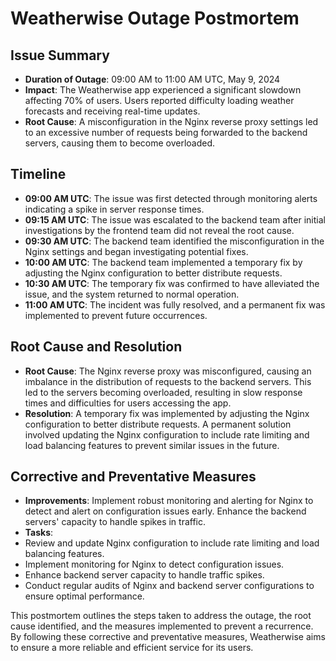 # Weatherwise Outage Postmortem

## Issue Summary
- **Duration of Outage**: 09:00 AM to 11:00 AM UTC, May 9, 2024
- **Impact**: The Weatherwise app experienced a significant slowdown affecting 70% of users. Users reported difficulty loading weather forecasts and receiving real-time updates.
- **Root Cause**: A misconfiguration in the Nginx reverse proxy settings led to an excessive number of requests being forwarded to the backend servers, causing them to become overloaded.

## Timeline
- **09:00 AM UTC**: The issue was first detected through monitoring alerts indicating a spike in server response times.
- **09:15 AM UTC**: The issue was escalated to the backend team after initial investigations by the frontend team did not reveal the root cause.
- **09:30 AM UTC**: The backend team identified the misconfiguration in the Nginx settings and began investigating potential fixes.
- **10:00 AM UTC**: The backend team implemented a temporary fix by adjusting the Nginx configuration to better distribute requests.
- **10:30 AM UTC**: The temporary fix was confirmed to have alleviated the issue, and the system returned to normal operation.
- **11:00 AM UTC**: The incident was fully resolved, and a permanent fix was implemented to prevent future occurrences.

## Root Cause and Resolution
- **Root Cause**: The Nginx reverse proxy was misconfigured, causing an imbalance in the distribution of requests to the backend servers. This led to the servers becoming overloaded, resulting in slow response times and difficulties for users accessing the app.
- **Resolution**: A temporary fix was implemented by adjusting the Nginx configuration to better distribute requests. A permanent solution involved updating the Nginx configuration to include rate limiting and load balancing features to prevent similar issues in the future.

## Corrective and Preventative Measures
- **Improvements**: Implement robust monitoring and alerting for Nginx to detect and alert on configuration issues early. Enhance the backend servers' capacity to handle spikes in traffic.
- **Tasks**:
 - Review and update Nginx configuration to include rate limiting and load balancing features.
 - Implement monitoring for Nginx to detect configuration issues.
 - Enhance backend server capacity to handle traffic spikes.
 - Conduct regular audits of Nginx and backend server configurations to ensure optimal performance.

This postmortem outlines the steps taken to address the outage, the root cause identified, and the measures implemented to prevent a recurrence. By following these corrective and preventative measures, Weatherwise aims to ensure a more reliable and efficient service for its users.
